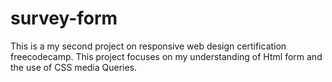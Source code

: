 # survey-form
This is a my second project on responsive web design certification freecodecamp.
This project focuses on my understanding of Html form and the use of CSS media Queries.
